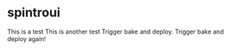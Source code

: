 # spintroui

This is a test
This is another test
Trigger bake and deploy.
Trigger bake and deploy again!
